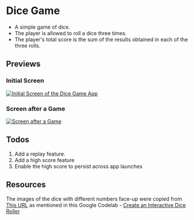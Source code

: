 # Dice Game

- A simple game of dice.
- The player is allowed to roll a dice three times.
- The player's total score is the sum of the results obtained in each of the three rolls.

## Previews

### Initial Screen 
[![Initial Screen of the Dice Game App](https://i.postimg.cc/bYQqS1Vs/Screenshot-2024-07-01-220544.png)](https://postimg.cc/3WJsP0TT)

### Screen after a Game
[![Screen after a Game](https://i.postimg.cc/fTMf0thM/Screenshot-2024-07-01-222938.png)](https://postimg.cc/JtdkfhnF)

## Todos

1. Add a replay feature.
2. Add a high score feature
3. Enable the high score to persist across app launches

## Resources

The images of the dice with different numbers face-up were copied from [This URL](https://github.com/google-developer-training/basic-android-kotlin-compose-training-dice-roller/raw/main/dice_images.zip) as mentioned in this Google Codelab - [Create an Interactive Dice Roller](https://developer.android.com/codelabs/basic-android-kotlin-compose-build-a-dice-roller-app?continue=https%3A%2F%2Fdeveloper.android.com%2Fcourses%2Fpathways%2Fandroid-basics-compose-unit-2-pathway-2%23codelab-https%3A%2F%2Fdeveloper.android.com%2Fcodelabs%2Fbasic-android-kotlin-compose-build-a-dice-roller-app#0)

